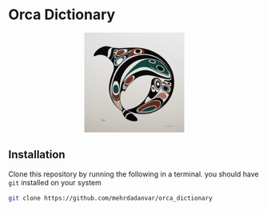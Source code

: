 # Orca Dictionary

<p align="center">
<img  width="200" height="200" src="orca.png">

</p>

## Installation

Clone this repository by running the following in a terminal. you should have <code>git</code> installed on your system

```bash
git clone https://github.com/mehrdadanvar/orca_dictionary
```
